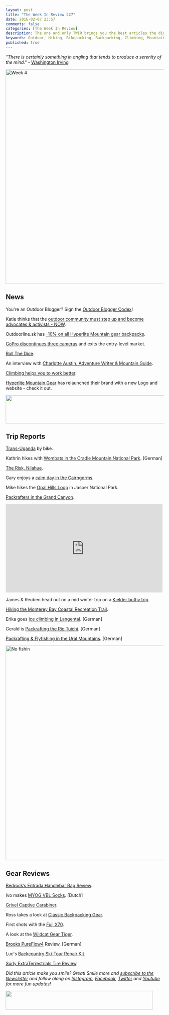 ```yaml
---
layout: post
title: "The Week In Review 227"
date: 2016-02-07 23:57
comments: false
categories: [The Week In Review]
description: The one and only TWIR brings you the best articles the digital outdoors had to offer in the past week.
keywords: Outdoor, Hiking, Bikepacking, Backpacking, Climbing, Mountaineering, Camping, Trekking, Wandern, Reisen, Travel
published: true
---
```


*"There is certainly something in angling that tends to produce a serenity of the mind."* - [Washington Irving](http://amzn.to/20BM8h8)

<a data-flickr-embed="true"  href="https://www.flickr.com/photos/hendrikmorkel/24442006569/in/dateposted/" title="Week 4"><img src="https://farm2.staticflickr.com/1605/24442006569_4b17663d4e_b.jpg" width="1024" height="683" alt="Week 4"></a><script async src="//embedr.flickr.com/assets/client-code.js" charset="utf-8"></script>

<!-- more -->

## News

You're an Outdoor Blogger? Sign the [Outdoor Blogger Codex](http://www.outdoorbloggercodex.com)!

Katie thinks that the [outdoor community must step up and become advocates & activists - NOW](http://themorningfresh.com/2016/01/27/time-for-the-outdoor-community-to-take-action/).

Outdoorline.sk has [-10% on all Hyperlite Mountain gear backpacks](http://www.outdoorline.sk/en/40_hyperlite-mountain-gear).

[GoPro discontinues three cameras](http://www.dpreview.com/news/6451740776/gopro-to-discontinue-three-cameras-and-exit-entry-level-market) and exits the entry-level market.

[Roll The Dice](http://dirtbagdiaries.com/roll-the-dice/).

An interview with [Charlotte Austin, Adventure Writer & Mountain Guide](http://outdoorwomensalliance.com/charlotte-austin-mountain-guide-adventure-writer/).

[Climbing helps you to work better](http://www.climbingbusinessjournal.com/climbing-helps-you-work-better/).

[Hyperlite Mountain Gear](http://bit.ly/1QUtOqg) has relaunched their brand with a new Logo and website - check it out.

<a href="http://www.avantlink.com/click.php?tt=ml&amp;ti=3409&amp;pw=73183"><img src="//www.avantlink.com/gbi/10248/3409/55699/73183/image.jpg" width="728" height="90" style="border: 0px;" alt="" /></a>

## Trip Reports

[Trans-Uganda](http://www.bikepacking.com/stories/uganda-bikepacking-2/) by bike.

Kathrin hikes with [Wombats in the Cradle Mountain National Park](http://fraeulein-draussen.de/trekking-cradle-mountain-nationalpark/). [German]

[The Risk, Nilahue](http://www.whereisbaer.com/2016/02/the-risk-nilahue.html).

Gary enjoys a [calm day in the Cairngorms](http://tarmachan.blogspot.fi/2016/02/blog-post_3.html).

Mike hikes the [Opal Hills Loop](https://mbguiding.ca/2016/02/opal-hills-loop-jasper-national-park/) in Jasper National Park.

[Packrafters in the Grand Canyon](http://dirtanddogs.blogspot.fi/2016/02/riff-raft-packrafters-in-grand-canyon.html).

<iframe src="https://player.vimeo.com/video/140003267?title=0&byline=0&portrait=0" width="500" height="281" frameborder="0" webkitallowfullscreen mozallowfullscreen allowfullscreen></iframe>

James & Reuben head out on a mid winter trip on a [Kielder bothy trip](https://backpackingbongos.wordpress.com/2016/02/05/a-solo-mid-winter-borders-kielder-bothy-trip-part-one/).

[Hiking the Monterey Bay Coastal Recreation Trail](http://trailtopeak.com/2016/02/03/hiking-the-monterey-bay-coastal-recreation-trail/).

Erika goes [ice climbing in Langental](http://ulligunde.com/2016/02/eisklettern-langental-piovra/). [German]

Gerald is [Packrafting the Rio Tuichi](http://geraldtrekkt.blogspot.fi/2016/02/wildes-wasser-gruner-wald-packrafting_4.html). [German]

[Packrafting & Flyfishing in the Ural Mountains](http://www.packrafting.de/2016/02/fliegenfischer-im-polarural.html). [German]

<a data-flickr-embed="true"  href="https://www.flickr.com/photos/hendrikmorkel/24674575932/in/dateposted/" title="No fishin"><img src="https://farm2.staticflickr.com/1578/24674575932_edc81b8440_b.jpg" width="1024" height="683" alt="No fishin"></a><script async src="//embedr.flickr.com/assets/client-code.js" charset="utf-8"></script>

## Gear Reviews

[Bedrock’s Entrada Handlebar Bag Review](http://www.bikepacking.com/gear/bedrock-entrada-review/).

Ivo makes [MYOG VBL Socks](http://ivovanmontfort.blogspot.fi/2016/02/vbl-sokken.html). [Dutch]

[Grivel Captive Carabiner](http://steviehaston.blogspot.fi/2016/02/grivel-captive-carabiner-by-stevie.html).

Ross takes a look at [Classic Backpacking Gear](http://woodtrekker.blogspot.fi/2016/02/classic-backpacking-gear-pots-cups-and.html).

First shots with the [Fuji X70](http://imaginegnat.com/2016/02/04/fuji-x70-1st-shots-with-a-production-cameta/).

A look at the [Wildcat Gear Tiger](http://bikepackersmagazine.com/video-first-look-wildcat-gear-tiger/).

[Brooks PureFlow4](http://www.aufundab.eu/test/pureflow4-brooks-trainingspartner-fuer-lange-strecken) Review. [German]

Luc's [Backcountry Ski-Tour Repair Kit](http://thingstolucat.com/backcountry-ski-tour-repair-kit/).

[Surly ExtraTerrestrials Tire Review](http://gettingnowhere.net/2016/02/review-surly-extraterrestial-tires/).

*Did this article make you smile? Great! Smile more and [subscribe to the Newsletter](http://hikinginfinland.us2.list-manage1.com/subscribe?u=b29c2acd04d959eace48da780&id=46b5d0326f) and follow along on [Instagram](https://instagram.com/hendrikm/), [Facebook](http://facebook.com/hikinginfinland), [Twitter](https://twitter.com/hendrikmorkel) and [Youtube](https://www.youtube.com/user/Habichtshorst/) for more fun updates!*

<a href="http://www.avantlink.com/click.php?tt=ml&amp;ti=28933&amp;pw=73183"><img src="//www.avantlink.com/gbi/10060/28933/55699/73183/image.jpg" width="468" height="60" style="border: 0px;" alt="" /></a>